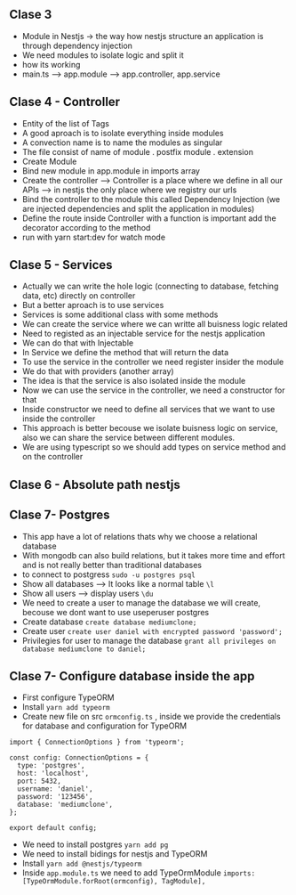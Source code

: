 ## Clase 3
* Module in Nestjs -> the way how nestjs structure an application is through dependency injection
* We need modules to isolate logic and split it
* how its working
* main.ts  --> app.module --> app.controller, app.service

## Clase 4 - Controller
* Entity of the list of Tags
* A good aproach is to isolate everything inside modules
* A convection name is to name the modules as singular
* The file consist of name of module . postfix module . extension
* Create Module
* Bind new module in app.module in imports array
* Create the controller --> Controller is a place where we define in all our APIs --> in nestjs the only place where we registry our urls
* Bind the controller to the module this called Dependency Injection (we are injected dependencies and split the application in modules)
* Define the route inside Controller with a function is important add the decorator according to the method
* run with yarn start:dev for watch mode

## Clase 5 - Services
* Actually we can write  the hole logic (connecting to database, fetching data, etc) directly on controller
* But a better aproach is to use services
* Services is some additional class with some methods
* We can create the service where we can writte all buisness logic related
* Need to registed as an injectable service for the nestjs application
* We can do that with Injectable
* In Service we define the method that will return the data
* To use the service in the controller we need register insider the module
* We do that with providers (another array)
* The idea is that the service is also isolated inside the module
* Now we can use the service in the controller, we need a constructor for that
* Inside constructor we need to define all services that we want to use inside the controller
* This approach is better becouse we isolate buisness logic on service, also we can share the service between different modules.
* We are using typescript so we should add types on service method and on the controller

## Clase 6 - Absolute path nestjs

## Clase 7- Postgres
* This app have a lot of relations thats why we choose a relational database
* With mongodb can also build relations, but it takes more time and effort and is not really better than traditional databases
* to connect to postgress
`sudo -u postgres psql`
* Show all databases --> It looks like a normal table
`\l`
* Show all users --> display users
`\du`
* We need to create a user to manage the database we will create, becouse we dont want to use useperuser postgres 
* Create database 
`create database mediumclone;`
* Create user 
`create user daniel with encrypted password 'password';`
* Privilegies for user to manage the database
`grant all privileges on database mediumclone to daniel;`

## Clase 7- Configure database inside the app
* First configure TypeORM
* Install `yarn add typeorm`
* Create new file on src `ormconfig.ts` , inside we provide the credentials for database and configuration for TypeORM
```
import { ConnectionOptions } from 'typeorm';

const config: ConnectionOptions = {
  type: 'postgres',
  host: 'localhost',
  port: 5432,
  username: 'daniel',
  password: '123456',
  database: 'mediumclone',
};

export default config;

```
* We need to install postgres `yarn add pg`
* We need to install bidings for nestjs and TypeORM
* Install `yarn add @nestjs/typeorm`
* Inside `app.module.ts` we need to add TypeOrmModule
`imports: [TypeOrmModule.forRoot(ormconfig), TagModule],`